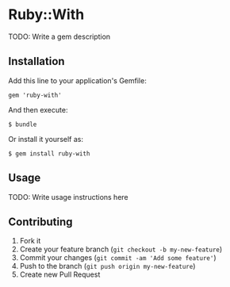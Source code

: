 # Ruby::With

TODO: Write a gem description

## Installation

Add this line to your application's Gemfile:

    gem 'ruby-with'

And then execute:

    $ bundle

Or install it yourself as:

    $ gem install ruby-with

## Usage

TODO: Write usage instructions here

## Contributing

1. Fork it
2. Create your feature branch (`git checkout -b my-new-feature`)
3. Commit your changes (`git commit -am 'Add some feature'`)
4. Push to the branch (`git push origin my-new-feature`)
5. Create new Pull Request
